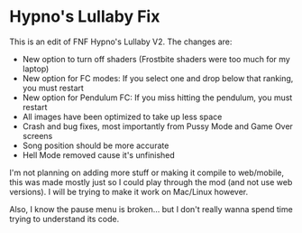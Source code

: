 # Hypno's Lullaby Fix

This is an edit of FNF Hypno's Lullaby V2. The changes are:
- New option to turn off shaders (Frostbite shaders were too much for my laptop)
- New option for FC modes: If you select one and drop below that ranking, you must restart
- New option for Pendulum FC: If you miss hitting the pendulum, you must restart
- All images have been optimized to take up less space
- Crash and bug fixes, most importantly from Pussy Mode and Game Over screens
- Song position should be more accurate
- Hell Mode removed cause it's unfinished

I'm not planning on adding more stuff or making it compile to web/mobile, this was made mostly just so I could play through the mod (and not use web versions). I will be trying to make it work on Mac/Linux however.

Also, I know the pause menu is broken... but I don't really wanna spend time trying to understand its code.